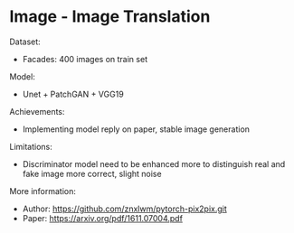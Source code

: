 # Image - Image Translation

Dataset:
- Facades: 400 images on train set
  
Model:
- Unet + PatchGAN + VGG19
  
Achievements:
- Implementing model reply on paper, stable image generation
  
Limitations:
- Discriminator model need to be enhanced more to distinguish real and fake image more correct, slight noise

More information:
- Author: https://github.com/znxlwm/pytorch-pix2pix.git
- Paper: https://arxiv.org/pdf/1611.07004.pdf
